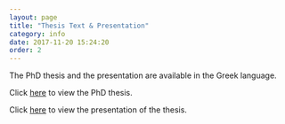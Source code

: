 ```yaml
---
layout: page
title: "Thesis Text & Presentation"
category: info
date: 2017-11-20 15:24:20
order: 2
---
```


The PhD thesis and the presentation are available in the Greek language.

Click
<a target="_blank" href="{{ site.baseurl }}/data/thesis.pdf">here</a>
to view the PhD thesis.

Click
<a target="_blank" href="{{ site.baseurl }}/data/presentation.pdf">here</a>
to view the presentation of the thesis.
